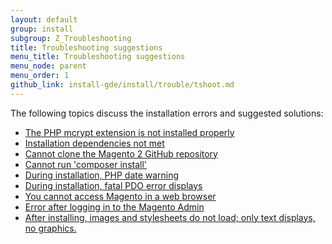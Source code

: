 ```yaml
---
layout: default
group: install
subgroup: Z_Troubleshooting
title: Troubleshooting suggestions
menu_title: Troubleshooting suggestions
menu_node: parent
menu_order: 1
github_link: install-gde/install/trouble/tshoot.md
---
```


The following topics discuss the installation errors and suggested solutions:

*	<a href="{{ site.gdeurl }}install-gde/install/trouble/tshoot_mcrypt.html">The PHP mcrypt extension is not installed properly</a>
*	<a href="{{ site.gdeurl }}install-gde/install/trouble/tshoot_install_depend.html">Installation dependencies not met</a>
*	<a href="{{ site.gdeurl }}install-gde/install/trouble/tshoot_clone.html">Cannot clone the Magento 2 GitHub repository</a>
*	<a href="{{ site.gdeurl }}install-gde/install/trouble/tshoot_composer-install.html">Cannot run 'composer install'</a>
*	<a href="{{ site.gdeurl }}install-gde/install/trouble/tshoot_php-date.html">During installation, PHP date warning</a>
*	<a href="{{ site.gdeurl }}install-gde/install/trouble/tshoot_pdo.html">During installation, fatal PDO error displays</a>
*	<a href="{{ site.gdeurl }}install-gde/install/trouble/tshoot_access-browser.html">You cannot access Magento in a web browser</a>
*	<a href="{{ site.gdeurl }}install-gde/install/trouble/tshoot_admin.html">Error after logging in to the Magento Admin</a>
*	<a href="{{ site.gdeurl }}install-gde/install/trouble/tshoot_no-styles.html">After installing, images and stylesheets do not load; only text displays, no graphics.</a>
	